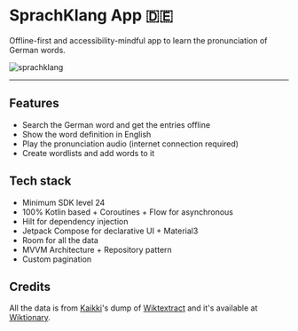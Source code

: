 # SprachKlang App 🇩🇪

Offline-first and accessibility-mindful app to learn the pronunciation of German words.

![sprachklang](https://github.com/ninalofrese/SprachKlang/assets/26123557/e709ca95-4cb1-47c4-b030-07e4db78db16)

---

## Features

- Search the German word and get the entries offline
- Show the word definition in English
- Play the pronunciation audio (internet connection required)
- Create wordlists and add words to it

## Tech stack

- Minimum SDK level 24
- 100% Kotlin based + Coroutines + Flow for asynchronous
- Hilt for dependency injection
- Jetpack Compose for declarative UI + Material3
- Room for all the data
- MVVM Architecture + Repository pattern
- Custom pagination

## Credits

All the data is from [Kaikki](https://kaikki.org/dictionary/German/index.html)'s dump of [Wiktextract](https://github.com/tatuylonen/wiktextract) and it's available at [Wiktionary](https://de.wiktionary.org/wiki/Wiktionary:Hauptseite).

